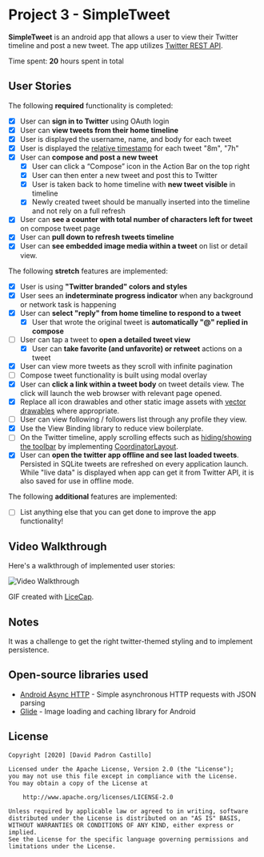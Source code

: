 # Project 3 - SimpleTweet

**SimpleTweet** is an android app that allows a user to view their Twitter timeline and post a new tweet. The app utilizes [Twitter REST API](https://dev.twitter.com/rest/public).

Time spent: **20** hours spent in total

## User Stories

The following **required** functionality is completed:

* [x]	User can **sign in to Twitter** using OAuth login
* [x]	User can **view tweets from their home timeline**
  * [x] User is displayed the username, name, and body for each tweet
  * [x] User is displayed the [relative timestamp](https://gist.github.com/nesquena/f786232f5ef72f6e10a7) for each tweet "8m", "7h"
* [x] User can **compose and post a new tweet**
  * [x] User can click a “Compose” icon in the Action Bar on the top right
  * [x] User can then enter a new tweet and post this to Twitter
  * [x] User is taken back to home timeline with **new tweet visible** in timeline
  * [x] Newly created tweet should be manually inserted into the timeline and not rely on a full refresh
* [x] User can **see a counter with total number of characters left for tweet** on compose tweet page
* [x] User can **pull down to refresh tweets timeline**
* [x] User can **see embedded image media within a tweet** on list or detail view.

The following **stretch** features are implemented:

* [x] User is using **"Twitter branded" colors and styles**
* [x] User sees an **indeterminate progress indicator** when any background or network task is happening
* [x] User can **select "reply" from home timeline to respond to a tweet**
  * [x] User that wrote the original tweet is **automatically "@" replied in compose**
* [ ] User can tap a tweet to **open a detailed tweet view**
  * [x] User can **take favorite (and unfavorite) or retweet** actions on a tweet
* [x] User can view more tweets as they scroll with infinite pagination
* [ ] Compose tweet functionality is built using modal overlay
* [x] User can **click a link within a tweet body** on tweet details view. The click will launch the web browser with relevant page opened.
* [x] Replace all icon drawables and other static image assets with [vector drawables](http://guides.codepath.org/android/Drawables#vector-drawables) where appropriate.
* [ ] User can view following / followers list through any profile they view.
* [x] Use the View Binding library to reduce view boilerplate.
* [ ] On the Twitter timeline, apply scrolling effects such as [hiding/showing the toolbar](http://guides.codepath.org/android/Using-the-App-ToolBar#reacting-to-scroll) by implementing [CoordinatorLayout](http://guides.codepath.org/android/Handling-Scrolls-with-CoordinatorLayout#responding-to-scroll-events).
* [x] User can **open the twitter app offline and see last loaded tweets**. Persisted in SQLite tweets are refreshed on every application launch. While "live data" is displayed when app can get it from Twitter API, it is also saved for use in offline mode.

The following **additional** features are implemented:

* [ ] List anything else that you can get done to improve the app functionality!

## Video Walkthrough

Here's a walkthrough of implemented user stories:

<img src='simpletweetlogin.gif' title='Video Walkthrough' width='' alt='Video Walkthrough' />

GIF created with [LiceCap](http://www.cockos.com/licecap/).

## Notes

It was a challenge to get the right twitter-themed styling and to implement persistence.

## Open-source libraries used

- [Android Async HTTP](https://github.com/loopj/android-async-http) - Simple asynchronous HTTP requests with JSON parsing
- [Glide](https://github.com/bumptech/glide) - Image loading and caching library for Android

## License

    Copyright [2020] [David Padron Castillo]

    Licensed under the Apache License, Version 2.0 (the "License");
    you may not use this file except in compliance with the License.
    You may obtain a copy of the License at

        http://www.apache.org/licenses/LICENSE-2.0

    Unless required by applicable law or agreed to in writing, software
    distributed under the License is distributed on an "AS IS" BASIS,
    WITHOUT WARRANTIES OR CONDITIONS OF ANY KIND, either express or implied.
    See the License for the specific language governing permissions and
    limitations under the License.
